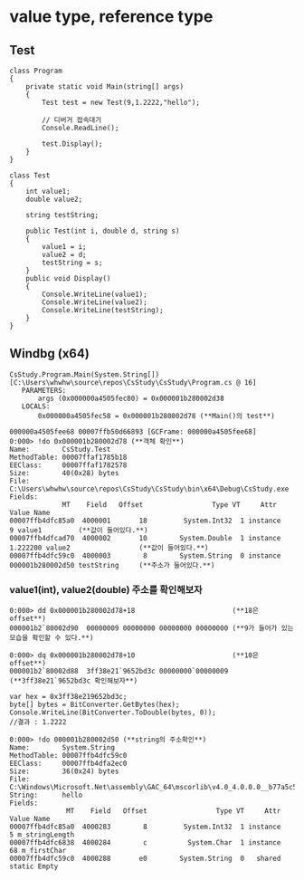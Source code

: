 # value type, reference type
## Test
    class Program
    {
        private static void Main(string[] args)
        {
            Test test = new Test(9,1.2222,"hello");

            // 디버거 접속대기
            Console.ReadLine();

            test.Display();
        }
    }

    class Test
    {
        int value1;
        double value2;

        string testString;

        public Test(int i, double d, string s)
        {
            value1 = i;
            value2 = d;
            testString = s;
        }
        public void Display()
        {
            Console.WriteLine(value1);
            Console.WriteLine(value2);
            Console.WriteLine(testString);
        }
    }

## Windbg (x64)
 ```
 CsStudy.Program.Main(System.String[]) [C:\Users\whwhw\source\repos\CsStudy\CsStudy\Program.cs @ 16]
    PARAMETERS:
        args (0x000000a4505fec80) = 0x000001b280002d38
    LOCALS:
        0x000000a4505fec58 = 0x000001b280002d78 (**Main()의 test**)

000000a4505fee68 00007ffb50d66893 [GCFrame: 000000a4505fee68] 
0:000> !do 0x000001b280002d78 (**객체 확인**)
Name:        CsStudy.Test
MethodTable: 00007ffaf1785b18
EEClass:     00007ffaf1782578
Size:        40(0x28) bytes
File:        C:\Users\whwhw\source\repos\CsStudy\CsStudy\bin\x64\Debug\CsStudy.exe
Fields:
              MT    Field   Offset                 Type VT     Attr            Value Name
00007ffb4dfc85a0  4000001       18         System.Int32  1 instance                9 value1         (**값이 들어있다.**)
00007ffb4dfcad70  4000002       10        System.Double  1 instance 1.222200 value2                 (**값이 들어있다.**)
00007ffb4dfc59c0  4000003        8        System.String  0 instance 000001b280002d50 testString     (**주소가 들어있다.**)
 ```
### value1(int), value2(double) 주소를 확인해보자
```
0:000> dd 0x000001b280002d78+18                        (**18은 offset**)
000001b2`80002d90  00000009 00000000 00000000 00000000 (**9가 들어가 있는 모습을 확인할 수 있다.**)

0:000> dq 0x000001b280002d78+10                        (**10은 offset**)
000001b2`80002d88  3ff38e21`9652bd3c 00000000`00000009 (**3ff38e21`9652bd3c 확인해보자**)
```

```
var hex = 0x3ff38e219652bd3c;
byte[] bytes = BitConverter.GetBytes(hex);
Console.WriteLine(BitConverter.ToDouble(bytes, 0)); 
//결과 : 1.2222
```

```
0:000> !do 000001b280002d50 (**string의 주소확인**)
Name:        System.String
MethodTable: 00007ffb4dfc59c0
EEClass:     00007ffb4dfa2ec0
Size:        36(0x24) bytes
File:        C:\Windows\Microsoft.Net\assembly\GAC_64\mscorlib\v4.0_4.0.0.0__b77a5c561934e089\mscorlib.dll
String:      hello
Fields:
              MT    Field   Offset                 Type VT     Attr            Value Name
00007ffb4dfc85a0  4000283        8         System.Int32  1 instance                5 m_stringLength
00007ffb4dfc6838  4000284        c          System.Char  1 instance               68 m_firstChar
00007ffb4dfc59c0  4000288       e0        System.String  0   shared           static Empty
 ```
